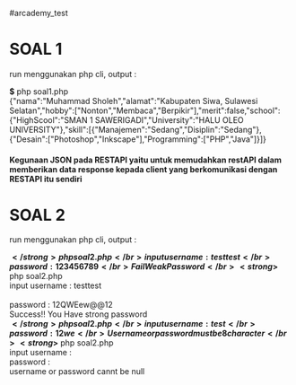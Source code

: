 #arcademy_test

<h1> SOAL 1 </h1>

run menggunakan php cli, output : 

<strong>$</strong> php soal1.php</br> 
{"nama":"Muhammad Sholeh","alamat":"Kabupaten Siwa, Sulawesi Selatan","hobby":["Nonton","Membaca","Berpikir"],"merit":false,"school":{"HighScool":"SMAN 1 SAWERIGADI","University":"HALU OLEO UNIVERSITY"},"skill":[{"Manajemen":"Sedang","Disiplin":"Sedang"},{"Desain":["Photoshop","Inkscape"],"Programming":["PHP","Java"]}]}

<h4>Kegunaan JSON pada RESTAPI yaitu untuk memudahkan restAPI dalam memberikan data response kepada client yang berkomunikasi dengan RESTAPI itu sendiri</h4>

<h1> SOAL 2 </h1>

run menggunakan php cli, output : 

<strong>$</strong> php soal2.php </br>
input username : testtest</br>
password : 123456789</br>
Fail Weak Password</br>
<strong>$</strong> php soal2.php </br>
input username : testtest</br>  
password : 12QWEew@@12</br>
Success!! You Have strong password</br>
<strong>$</strong> php soal2.php </br>
input username : test</br>
password : 12we</br>
Username or password must be 8 character</br>
<strong>$</strong> php soal2.php </br>
input username :</br> 
password : </br>
username or password cannt be null</br>


